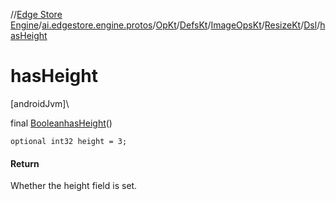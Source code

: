 //[Edge Store Engine](../../../../../../../index.md)/[ai.edgestore.engine.protos](../../../../../index.md)/[OpKt](../../../../index.md)/[DefsKt](../../../index.md)/[ImageOpsKt](../../index.md)/[ResizeKt](../index.md)/[Dsl](index.md)/[hasHeight](has-height.md)

# hasHeight

[androidJvm]\

final [Boolean](https://developer.android.com/reference/kotlin/java/lang/Boolean.html)[hasHeight](has-height.md)()

<code>optional int32 height = 3;</code>

#### Return

Whether the height field is set.
